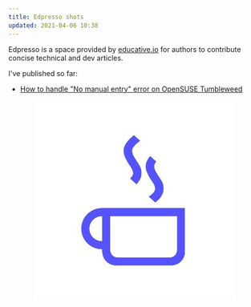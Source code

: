 ```yaml
---
title: Edpresso shots
updated: 2021-04-06 10:38
---      
```


Edpresso is a space provided by [educative.io](https://www.educative.io/) for authors to contribute concise technical and dev articles.

I've published so far:
 - <a href="https://www.educative.io/edpresso/how-to-handle-no-manual-entry-error-on-opensuse-tumbleweed" target="_blank">How to handle "No manual entry" error on OpenSUSE Tumbleweed</a>


<div align="center"> <img src="../assets/shot.jpg" /></div>
